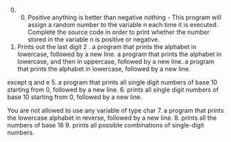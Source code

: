 0. 0. Positive anything is better than negative nothing - This program will assign a random number to the variable n each time it is executed. Complete the source code in order to print whether the number stored in the variable n is positive or negative.
1. Prints out the last digit 
2 . a program that prints the alphabet in lowercase, followed by a new line.
a program that prints the alphabet in lowercase, and then in uppercase, followed by a new line.
a program that prints the alphabet in lowercase, followed by a new line.

except q and e
5. a program that prints all single digit numbers of base 10 starting from 0, followed by a new line.
6. prints all single digit numbers of base 10 starting from 0, followed by a new line.

You are not allowed to use any variable of type char
7. a program that prints the lowercase alphabet in reverse, followed by a new line.
8. prints all the numbers of base 16
 9. prints all possible combinations of single-digit numbers.
